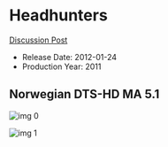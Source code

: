 # Headhunters

[Discussion Post](https://www.avsforum.com/threads/bass-eq-for-filtered-movies.2995212/post-59630390)

* Release Date: 2012-01-24
* Production Year: 2011

## Norwegian DTS-HD MA 5.1

![img 0](https://i.imgur.com/J4ybU89.jpg)

![img 1](https://i.imgur.com/pNwgtN4.png)


